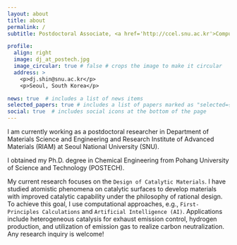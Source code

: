```yaml
---
layout: about
title: about
permalink: /
subtitle: Postdoctoral Associate, <a href='http://ccel.snu.ac.kr'>Computational Catalysis and Emerging Materials Laboratory (CCEL)</a>,<br> <a href='http://mse.snu.ac.kr'>Dept. of Mater. Sci. & Eng.</a>, <a href='https://en.snu.ac.kr'>Seoul National University (SNU)</a>

profile:
  align: right
  image: dj_at_postech.jpg
  image_circular: true # false # crops the image to make it circular
  address: >
    <p>dj.shin@snu.ac.kr</p>
    <p>Seoul, South Korea</p>

news: true  # includes a list of news items
selected_papers: true # includes a list of papers marked as "selected={true}"
social: true  # includes social icons at the bottom of the page
---
```


I am currently working as a postdoctoral researcher in Department of Materials Science and Engineering and Research Institute of Advanced Materials (RIAM) at Seoul National University (SNU).

I obtained my Ph.D. degree in Chemical Engineering from Pohang University of Science and Technology (POSTECH).

My current research focuses on the `Design of Catalytic Materials`. I have studied atomistic phenomena on catalytic surfaces to develop materials with improved catalytic capability under the philosophy of rational design. To achieve this goal, I use computational approaches, e.g., `First-Principles Calculations` and `Artificial Intelligence (AI)`. Applications include heterogeneous catalysis for exhaust emission control, hydrogen production, and utilization of emission gas to realize carbon neutralization. Any research inquiry is welcome!
